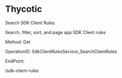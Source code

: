 #     Thycotic


Search SDK Client Rules

Search, filter, sort, and page app SDK Client rules

Method: Get

OperationID: SdkClientRulesService_SearchClientRules

EndPoint:

/sdk-client-rules
